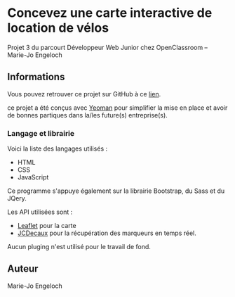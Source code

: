 ﻿# Concevez une carte interactive de location de vélos
Projet 3 du parcourt Développeur Web Junior chez OpenClassroom – Marie-Jo Engeloch

## Informations
Vous pouvez retrouver ce projet sur GitHub à ce [lien](https://github.com/Mirimagic/Bike-n-move).

ce projet a été conçus avec [Yeoman](https://yeoman.io/) pour simplifier la mise en place et avoir de bonnes partiques dans la/les future(s) entreprise(s).

### Langage et librairie
Voici la liste des langages utilisés :
* HTML
* CSS
* JavaScript

Ce programme s'appuye également sur la librairie Bootstrap, du Sass et du JQery.

Les API utilisées sont :
* [Leaflet](https://leafletjs.com/) pour la carte
* [JCDecaux](https://developer.jcdecaux.com/#/home) pour la récupération des marqueurs en temps réel.

Aucun pluging n'est utilisé pour le travail de fond.

## Auteur
Marie-Jo Engeloch